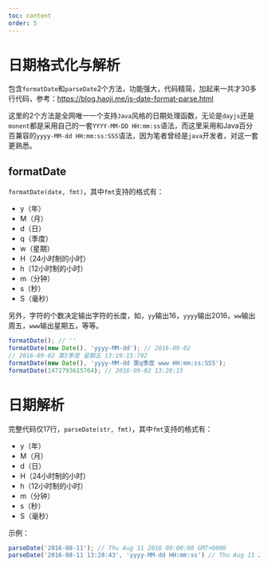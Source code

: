 ```yaml
---
toc: content
order: 5
---
```


# 日期格式化与解析

包含`formatDate`和`parseDate`2个方法，功能强大，代码精简，加起来一共才30多行代码，参考：https://blog.haoji.me/js-date-format-parse.html

这里的2个方法是全网唯一一个支持`Java`风格的日期处理函数，无论是`dayjs`还是`monent`都是采用自己的一套`YYYY-MM-DD HH:mm:ss`语法，而这里采用和Java百分百兼容的`yyyy-MM-dd HH:mm:ss:SSS`语法，因为笔者曾经是`java`开发者，对这一套更熟悉。

## formatDate

`formatDate(date, fmt)`，其中`fmt`支持的格式有：

* y（年）
* M（月）
* d（日）
* q（季度）
* w（星期）
* H（24小时制的小时）
* h（12小时制的小时）
* m（分钟）
* s（秒）
* S（毫秒）

另外，字符的个数决定输出字符的长度，如，`yy`输出16，`yyyy`输出2016，`ww`输出周五，`www`输出星期五，等等。

```javascript
formatDate(); // ''
formatDate(new Date(), 'yyyy-MM-dd'); // 2016-09-02
// 2016-09-02 第3季度 星期五 13:19:15:792
formatDate(new Date(), 'yyyy-MM-dd 第q季度 www HH:mm:ss:SSS');
formatDate(1472793615764); // 2016-09-02 13:20:15
```

# 日期解析

完整代码仅17行，`parseDate(str, fmt)`，其中`fmt`支持的格式有：

* y（年）
* M（月）
* d（日）
* H（24小时制的小时）
* h（12小时制的小时）
* m（分钟）
* s（秒）
* S（毫秒）

示例：

```javascript
parseDate('2016-08-11'); // Thu Aug 11 2016 00:00:00 GMT+0800
parseDate('2016-08-11 13:28:43', 'yyyy-MM-dd HH:mm:ss') // Thu Aug 11 2016 13:28:43 GMT+0800
```
